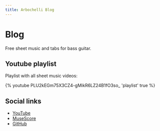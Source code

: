 ```yaml
---
title: Arbochelli Blog
---
```

# Blog
Free sheet music and tabs for bass guitar.

## Youtube playlist
Playlist with all sheet music videos:

{% youtube PLU2kEGm75X3CZ4-gMikR6LZ24B1fO3so_ 'playlist' true %}

## Social links

- [YouTube](https://yt.arbochelli.me)
- [MuseScore](https://ms.arbochelli.me)
- [GitHub](https://github.com/abarichello/arbochelli)
